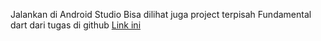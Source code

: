 Jalankan di Android Studio
Bisa dilihat juga project terpisah Fundamental dart dari tugas di github [Link ini](https://github.com/RizkyFaisalRafi/fundamental_dart)